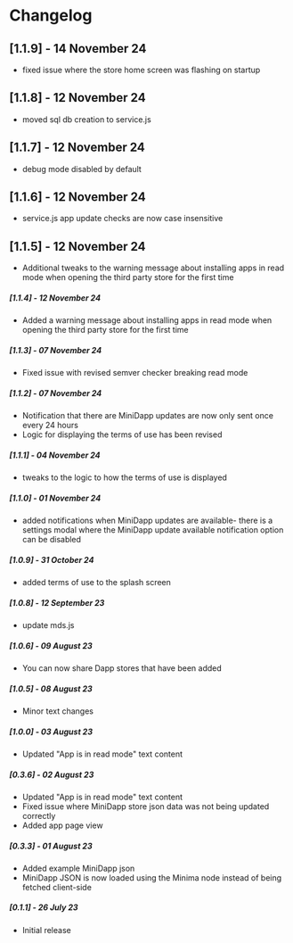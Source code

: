 # Changelog

## [1.1.9] - 14 November 24

- fixed issue where the store home screen was flashing on startup

## [1.1.8] - 12 November 24

- moved sql db creation to service.js

## [1.1.7] - 12 November 24

- debug mode disabled by default

## [1.1.6] - 12 November 24

- service.js app update checks are now case insensitive

## [1.1.5] - 12 November 24

- Additional tweaks to the warning message about installing apps in read mode when opening the third party store for the first time

##### [1.1.4] - 12 November 24

- Added a warning message about installing apps in read mode when opening the third party store for the first time

##### [1.1.3] - 07 November 24

- Fixed issue with revised semver checker breaking read mode

##### [1.1.2] - 07 November 24

- Notification that there are MiniDapp updates are now only sent once every 24 hours
- Logic for displaying the terms of use has been revised

##### [1.1.1] - 04 November 24

- tweaks to the logic to how the terms of use is displayed

##### [1.1.0] - 01 November 24

- added notifications when MiniDapp updates are available- there is a settings modal where the MiniDapp update available notification option can be disabled

##### [1.0.9] - 31 October 24

- added terms of use to the splash screen

##### [1.0.8] - 12 September 23

- update mds.js

##### [1.0.6] - 09 August 23

- You can now share Dapp stores that have been added

##### [1.0.5] - 08 August 23

- Minor text changes

##### [1.0.0] - 03 August 23

- Updated "App is in read mode" text content

##### [0.3.6] - 02 August 23

- Updated "App is in read mode" text content
- Fixed issue where MiniDapp store json data was not being updated correctly
- Added app page view

##### [0.3.3] - 01 August 23

- Added example MiniDapp json
- MiniDapp JSON is now loaded using the Minima node instead of being fetched client-side

##### [0.1.1] - 26 July 23

- Initial release
